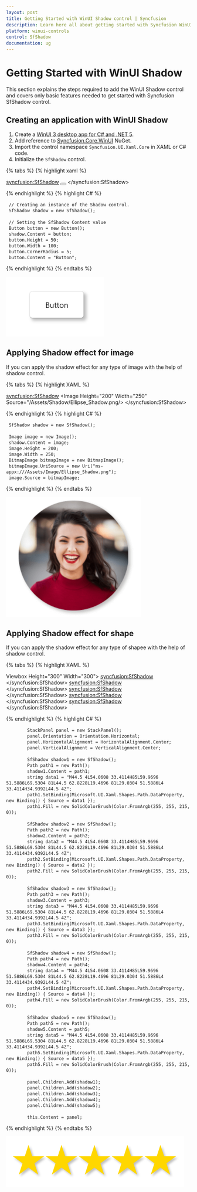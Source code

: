 ```yaml
---
layout: post
title: Getting Started with WinUI Shadow control | Syncfusion
description: Learn here all about getting started with Syncfusion WinUI Shadow(SfShadow) control, its elements, and more.
platform: winui-controls
control: SfShadow
documentation: ug
---
```


# Getting Started with WinUI Shadow

This section explains the steps required to add the WinUI Shadow control and covers only basic features needed to get started with Syncfusion SfShadow control.

## Creating an application with WinUI Shadow

1. Create a [WinUI 3 desktop app for C# and .NET 5](https://docs.microsoft.com/en-us/windows/apps/winui/winui3/get-started-winui3-for-desktop).
2. Add reference to [Syncfusion.Core.WinUI](https://www.nuget.org/packages/Syncfusion.Core.WinUI) NuGet. 
3. Import the control namespace `Syncfusion.UI.Xaml.Core` in XAML or C# code.
4. Initialize the `SfShadow` control.


{% tabs %}
{% highlight xaml %}

<Page
    x:Class="GettingStarted.MainPage"
    xmlns="http://schemas.microsoft.com/winfx/2006/xaml/presentation"
    xmlns:x="http://schemas.microsoft.com/winfx/2006/xaml"
    xmlns:local="using:GettingStarted"
    xmlns:d="http://schemas.microsoft.com/expression/blend/2008"
    xmlns:mc="http://schemas.openxmlformats.org/markup-compatibility/2006"
    xmlns:syncfusion="using:Syncfusion.UI.Xaml.Core"
    mc:Ignorable="d"
    Background="{ThemeResource ApplicationPageBackgroundThemeBrush}">
    <Grid>
       <syncfusion:SfShadow>
          <Button Height="50" width="100" Content="Button"         
              CornerRadius="5">
         </Button>
       </syncfusion:SfShadow>
    </Grid>
</Page>

{% endhighlight %}
{% highlight C# %}

     // Creating an instance of the Shadow control.
     SfShadow shadow = new SfShadow();

     // Setting the SfShadow Content value
     Button button = new Button();
     shadow.Content = button;
     button.Height = 50;
     button.Width = 100;
     button.CornerRadius = 5;
     button.Content = "Button";

{% endhighlight %}
{% endtabs %}

![Shadow added to the Button Control](Shadow_images/winui_shadow_button.png)


## Applying Shadow effect for image

If you can apply the shadow effect for any type of image with the help of shadow control.

{% tabs %}
{% highlight XAML %}

<syncfusion:SfShadow>
    <Image Height="200" Width="250" 
   Source="/Assets/Shadow/Ellipse_Shadow.png/>
</syncfusion:SfShadow>

{% endhighlight %}
{% highlight C# %}

     SfShadow shadow = new SfShadow();

     Image image = new Image();
     shadow.Content = image;
     image.Height = 200;
     image.Width = 250;
     BitmapImage bitmapImage = new BitmapImage();
     bitmapImage.UriSource = new Uri("ms-appx:///Assets/Image/Ellipse_Shadow.png");
     image.Source = bitmapImage;

{% endhighlight %}
{% endtabs %}


![Shadow added to the Image](Shadow_images/winui_shadow_image.png)


## Applying Shadow effect for shape

If you can apply the shadow effect for any type of shapee with the help of shadow control.

{% tabs %}
{% highlight XAML %}

Viewbox Height="300" Width="300">
   <StackPanel Orientation="Horizontal">
       <syncfusion:SfShadow>
          <Path Data="M44.5 4L54.0608 33.4114H85L59.9696 51.5886L69.5304 81L44.5 62.8228L19.4696 81L29.0304 51.5886L4 33.4114H34.9392L44.5 4Z" Fill="#FFD700"/>  
       </syncfusion:SfShadow>
       <syncfusion:SfShadow>
          <Path Data="M44.5 4L54.0608 33.4114H85L59.9696 51.5886L69.5304 81L44.5 62.8228L19.4696 81L29.0304 51.5886L4 33.4114H34.9392L44.5 4Z" Fill="#FFD700"/>  
       </syncfusion:SfShadow>
       <syncfusion:SfShadow>
          <Path Data="M44.5 4L54.0608 33.4114H85L59.9696 51.5886L69.5304 81L44.5 62.8228L19.4696 81L29.0304 51.5886L4 33.4114H34.9392L44.5 4Z" Fill="#FFD700"/>  
       </syncfusion:SfShadow>
       <syncfusion:SfShadow>
          <Path Data="M44.5 4L54.0608 33.4114H85L59.9696 51.5886L69.5304 81L44.5 62.8228L19.4696 81L29.0304 51.5886L4 33.4114H34.9392L44.5 4Z" Fill="#FFD700"/>  
       </syncfusion:SfShadow>
       <syncfusion:SfShadow>
          <Path Data="M44.5 4L54.0608 33.4114H85L59.9696 51.5886L69.5304 81L44.5 62.8228L19.4696 81L29.0304 51.5886L4 33.4114H34.9392L44.5 4Z" Fill="#FFD700"/>  
       </syncfusion:SfShadow>
   </StackPanel>
</Viewbox>

{% endhighlight %}
{% highlight C# %}

            StackPanel panel = new StackPanel();
            panel.Orientation = Orientation.Horizontal;
            panel.HorizontalAlignment = HorizontalAlignment.Center;
            panel.VerticalAlignment = VerticalAlignment.Center;

            SfShadow shadow1 = new SfShadow();
            Path path1 = new Path();
            shadow1.Content = path1;
            string data1 = "M44.5 4L54.0608 33.4114H85L59.9696 51.5886L69.5304 81L44.5 62.8228L19.4696 81L29.0304 51.5886L4 33.4114H34.9392L44.5 4Z";
            path1.SetBinding(Microsoft.UI.Xaml.Shapes.Path.DataProperty, new Binding() { Source = data1 });    
            path1.Fill = new SolidColorBrush(Color.FromArgb(255, 255, 215, 0));
           
            SfShadow shadow2 = new SfShadow();
            Path path2 = new Path();
            shadow2.Content = path2;
            string data2 = "M44.5 4L54.0608 33.4114H85L59.9696 51.5886L69.5304 81L44.5 62.8228L19.4696 81L29.0304 51.5886L4 33.4114H34.9392L44.5 4Z";
            path2.SetBinding(Microsoft.UI.Xaml.Shapes.Path.DataProperty, new Binding() { Source = data2 });
            path2.Fill = new SolidColorBrush(Color.FromArgb(255, 255, 215, 0));
          
            SfShadow shadow3 = new SfShadow();
            Path path3 = new Path();
            shadow3.Content = path3;
            string data3 = "M44.5 4L54.0608 33.4114H85L59.9696 51.5886L69.5304 81L44.5 62.8228L19.4696 81L29.0304 51.5886L4 33.4114H34.9392L44.5 4Z";
            path3.SetBinding(Microsoft.UI.Xaml.Shapes.Path.DataProperty, new Binding() { Source = data3 });
            path3.Fill = new SolidColorBrush(Color.FromArgb(255, 255, 215, 0));
           
            SfShadow shadow4 = new SfShadow();
            Path path4 = new Path();
            shadow4.Content = path4;
            string data4 = "M44.5 4L54.0608 33.4114H85L59.9696 51.5886L69.5304 81L44.5 62.8228L19.4696 81L29.0304 51.5886L4 33.4114H34.9392L44.5 4Z";
            path4.SetBinding(Microsoft.UI.Xaml.Shapes.Path.DataProperty, new Binding() { Source = data4 });
            path4.Fill = new SolidColorBrush(Color.FromArgb(255, 255, 215, 0));
          
            SfShadow shadow5 = new SfShadow();
            Path path5 = new Path();
            shadow5.Content = path5;
            string data5 = "M44.5 4L54.0608 33.4114H85L59.9696 51.5886L69.5304 81L44.5 62.8228L19.4696 81L29.0304 51.5886L4 33.4114H34.9392L44.5 4Z";
            path5.SetBinding(Microsoft.UI.Xaml.Shapes.Path.DataProperty, new Binding() { Source = data5 });
            path5.Fill = new SolidColorBrush(Color.FromArgb(255, 255, 215, 0));
            
            panel.Children.Add(shadow1);
            panel.Children.Add(shadow2);
            panel.Children.Add(shadow3);
            panel.Children.Add(shadow4);
            panel.Children.Add(shadow5);
          
            this.Content = panel;
   
{% endhighlight %}
{% endtabs %}

![Shadow added to the Shape](Shadow_images/winui_shadow_star.png)



